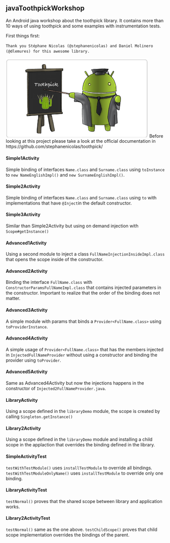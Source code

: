 ## javaToothpickWorkshop
An Android java workshop about the toothpick library. It contains more than 10 ways of using toothpick and some examples with instrumentation tests.

First things first:

`Thank you Stéphane Nicolas (@stephanenicolas) and Daniel Molinero (@dlemures) for this awesome library.`

<img src="android-blackboard.jpg" width="450px" /> 
Before looking at this project please take a look at the official documentation in https://github.com/stephanenicolas/toothpick/

#### Simple1Activity
Simple binding of interfaces `Name.class` and `Surname.class` using `toInstance` to `new NameEnglishImpl()` and `new SurnameEnglishImpl()`.

#### Simple2Activity
Simple binding of interfaces `Name.class` and `Surname.class` using `to` with implementations that have `@Inject`in the default constructor.

#### Simple3Activity
Similar than Simple2Activity but using on demand injection with `Scope#getInstance()`

#### Advanced1Activity
Using a second module to inject a class `FullNameInjectionInsideImpl.class` that opens the scope inside of the constructor.

#### Advanced2Activity
Binding the interface `FullName.class` with `ConstructorParamsFullNameImpl.class` that contains injected parameters in the constructor. Important to realize that the order of the binding does not matter.

#### Advanced3Activity
A simple module with params that binds a `Provider<FullName.class>` using `toProviderInstance`.

#### Advanced4Activity
A simple usage of `Provider<FullName.class>` that has the members injected in `InjectedFullNameProvider` without using a constructor and binding the provider using `toProvider`.

#### Advanced5Activity
Same as Advanced4Activity but now the injections happens in the constructor of `Injected2FullNameProvider.java`.

#### LibraryActivity
Using a scope defined in the `libraryDemo` module, the scope is created by calling `Singleton.getInstance()`

#### Library2Activity
Using a scope defined in the `libraryDemo` module and installing a child scope in the applaction that overrides the binding defined in the library.

#### SimpleActivityTest
`testWithTestModule()` uses `installTestModule` to override all bindings.
`testWithTestModuleOnlyName()` uses `installTestModule` to override only one binding.

#### LibraryActivityTest
`testNormal()` proves that the shared scope between library and application works.

#### Library2ActivityTest
`testNormal()` same as the one above.
`testChildScope()` proves that child scope implementation overrides the bindings of the parent.
